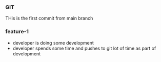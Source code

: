 ### GIT
THis is the first commit from main branch

### feature-1
* developer is doing some development
* developer spends some time and pushes to git lot of time as part of development